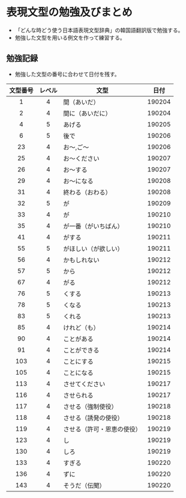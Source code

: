 # 表現文型の勉強及びまとめ

- 「どんな時どう使う日本語表現文型辞典」の韓国語翻訳版で勉強する。
- 勉強した文型を用いる例文を作って練習する。

## 勉強記録

- 勉強した文型の番号に合わせて日付を残す。

 文型番号 | レベル | 文型             |  日付  
 :-----: | :----: | --------------- | :----: 
 1 | 4 | 間（あいだ） | 190204 
 2 | 4 | 間に（あいだに） | 190204 
 4 | 5 | あげる | 190205
 6 | 5 | 後で | 190206
 23 | 4 | お～,ご～ | 190206
 25 | 4 | お～ください | 190207
 26 | 4 | お～する | 190207
 29 | 4 | お～になる | 190208
 31 | 4 | 終わる（おわる） | 190208
 32 | 5 | が | 190209
 33 | 4 | が | 190210
 35 | 4 | が一番（がいちばん）| 190210
 41 | 4 | がする | 190211
 55 | 5 | がほしい（が欲しい） | 190211
 56 | 4 | かもしれない | 190212
 57 | 5 | から | 190212
 67 | 4 | がる | 190212
 76 | 5 | くする | 190213
 78 | 5 | くなる | 190213
 83 | 5 | くれる | 190213
 85 | 4 | けれど（も） | 190214
 90 | 4 | ことがある | 190214
 91 | 4 | ことができる | 190214
 103 | 4 | ことにする | 190215
 105 | 4 | ことになる | 190215
 113 | 4 | させてください | 190217
 116 | 4 | させられる | 190217
 117 | 4 | させる（強制使役） | 190218
 118 | 4 | させる（誘発の使役） | 190218
 119 | 4 | させる（許可・恩恵の使役） | 190219
 123 | 4 | し | 190219
 130 | 4 | しろ | 190219
 133 | 4 | すぎる | 190220
 136 | 4 | ずに | 190220
 143 | 4 | そうだ（伝聞） | 190220